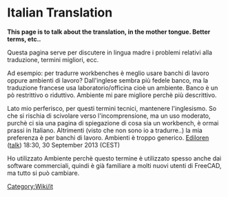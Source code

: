 # Italian Translation
**This page is to talk about the translation, in the mother tongue. Better terms, etc..**

Questa pagina serve per discutere in lingua madre i problemi relativi alla traduzione, termini migliori, ecc.

Ad esempio: per tradurre workbenches è meglio usare banchi di lavoro oppure ambienti di lavoro? Dall\'inglese sembra più fedele banco, ma la traduzione francese usa laboratorio/officina cioè un ambiente. Banco è un pò restrittivo o riduttivo. Ambiente mi pare migliore perchè più descrittivo.

Lato mio perferisco, per questi termini tecnici, mantenere l\'inglesismo. So che si rischia di scivolare verso l\'incomprensione, ma un uso moderato, purchè ci sia una pagina di spiegazione di cosa sia un workbench, è ormai prassi in Italiano. Altrimenti (visto che non sono io a tradurre..) la mia preferenza è per banchi di lavoro. Ambienti è troppo generico. [Ediloren](User:Ediloren.md) ([talk](User_talk:Ediloren.md)) 18:30, 30 September 2013 (CEST)

Ho utilizzato Ambiente perchè questo termine è utilizzato spesso anche dai software commerciali, quindi è già familiare a molti nuovi utenti di FreeCAD, ma tutto si può cambiare.

[Category:Wiki/it](Category:Wiki/it.md)
